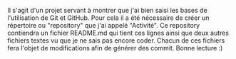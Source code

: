 Il s'agit d'un projet servant à montrer que j'ai bien saisi les bases de l'utilisation de Git et GitHub.
Pour cela il a été nécessaire de créer un répertoire ou "repository" que j'ai appelé "Activité".
Ce repository contiendra un fichier README.md qui tient ces lignes ainsi que deux autres fichiers textes vu que je ne sais pas encore coder.
Chacun de ces fichiers fera l'objet de modifications afin de générer des commit.
Bonne lecture :)

